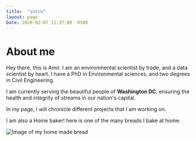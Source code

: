 ```yaml
---
title:  "intro"
layout: page
Date: 2020-02-07 11:37:00 -0500
---
```

# About me

Hey there, this is Amir. I am an environmental scientist by trade, and a data scientist by heart. I have a PhD in Environmental sciences, and two degrees in Civil Engineering.

I am currently serving the beautiful people of **Washington DC**, ensuring the health and integrity of streams in our nation's capital.

In my page, I will chronicle different projects that I am working on.

I am also a Home baker! here is one of the many breads I bake at home:

![Image of my home made bread](https://coolsciguy.github.io/assets/bread.jpeg)
